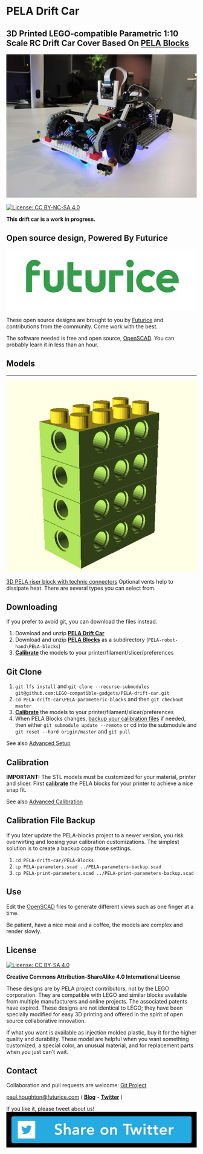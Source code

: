 # PELA Drift Car
## 3D Printed LEGO-compatible Parametric 1:10 Scale RC Drift Car Cover Based On [PELA Blocks](http://pelablocks.org)

![PELA Drift Car](docs/images/pela-drift-car.jpg)

[![License: CC BY-NC-SA 4.0](https://img.shields.io/badge/License-CC%20BY--NC--SA%204.0-lightgrey.svg)](https://creativecommons.org/licenses/by-nc-sa/4.0/)

**This drift car is a work in progress.**

## Open source design, Powered By Futurice

[![Futurice](images/futurice-logo.jpg)](https://futurice.com)

These open source designs are brought to you by [Futurice](http://futurice.com) and contributions from the community. Come work with the best.

The software needed is free and open source, [OpenSCAD](http://www.openscad.org/). You can probably learn it in less than an hour.

## Models

___


[![PELA riser block with technic connectors](/riser-4-2-4.png)](https://github.com/LEGO-compatible-gadgets/PELA-drift-car/blob/master/riser-4-2-4.stl)

[3D PELA riser block with technic connectors](https://github.com/LEGO-compatible-gadgets/PELA-drift-car/blob/master/riser-4-2-4.stl) Optional vents help to dissipate heat. There are several types you can select from.


## Downloading

If you prefer to avoid git, you can download the files instead.

1. Download and unzip **[PELA Drift Car](https://github.com/LEGO-Prototypes/PELA-drift-car/archive/master.zip)**
1. Download and unzip **[PELA Blocks](https://github.com/LEGO-Prototypes/PELA-blocks/archive/master.zip)** as a subdirectory (`PELA-robot-hand\PELA-blocks`)
1. **[Calibrate](http://pelablocks.org/#calibrate)** the models to your printer/filament/slicer/preferences

## Git Clone

1. `git lfs install` and `git clone --recurse-submodules git@github.com:LEGO-compatible-gadgets/PELA-drift-car.git`
1. `cd PELA-drift-car\PELA-parameteric-blocks` and then `git checkout master`
1. **[Calibrate](http://pelablocks.org/#calibrate)** the models to your printer/filament/slicer/preferences
1. When PELA Blocks changes, [backup your calibration files](#calibration-file-backup) if needed, then either `git submodule update --remote` or cd into the submodule and `git reset --hard origin/master` and `git pull`

See also [Advanced Setup](http://pelablocks.org/ADVANCED-SETUP.html)

## Calibration

**IMPORTANT:** The STL models must be customized for your material, printer and slicer. First **[calibrate](http://pelablocks.org/#calibrate)** the PELA blocks for your printer to achieve a nice snap fit.

See also [Advanced Calibration](http://pelablocks.org/ADVANCED-CALIBRATION)

## Calibration File Backup

If you later update the PELA-blocks project to a newer version, you risk overwirting and loosing your calibration customizations. The simplest solution is to create a backup copy those settings.

1. `cd PELA-drift-car/PELA-Blocks`
1. `cp PELA-parameters.scad ../PELA-parameters-backup.scad`
1. `cp PELA-print-parameters.scad ../PELA-print-parameters-backup.scad`

## Use

Edit the [OpenSCAD](http://www.openscad.org/) files to generate different views such as one finger at a time.

Be patient, have a nice meal and a coffee, the models are complex and render slowly.

## License

[![License: CC BY-SA 4.0](https://licensebuttons.net/l/by-sa/3.0/88x31.png)](https://creativecommons.org/licenses/by-sa/4.0/)

**Creative Commons Attribution-ShareAlike 4.0 International License**

These designs are by PELA project contributors, not by the LEGO corporation. They are compatible with LEGO and similar blocks available from multiple manufacturers and online projects. The associated patents have expired. These designs are not identical to LEGO; they have been specially modified for easy 3D printing and offered in the spirit of open source collaborative innovation.

If what you want is available as injection molded plastic, buy it for the higher quality and durability. These model are helpful when you want something customized, a special color, an unusual material, and for replacement parts when you just can't wait.

## Contact

Collaboration and pull requests are welcome: [Git Project](https://github.com/LEGO-Prototypes/PELA-drift-car)

paul.houghton@futurice.com ( **[Blog](https://medium.com/@paulhoughton)** - **[Twitter](https://twitter.com/mobile_rat)** )

If you like it, please tweet about us! [<img src="images/share-twitter-button.jpg">](https://twitter.com/intent/tweet?screen_name=mobile_rat&hashtags=PELAblocks&related=mobile_rat&text=3D%20printed%20LEGO%20drift%20car%20shell&tw_p=tweetbutton&url=http%3A%2F%2Fdriftcar.pelablocks.org)
